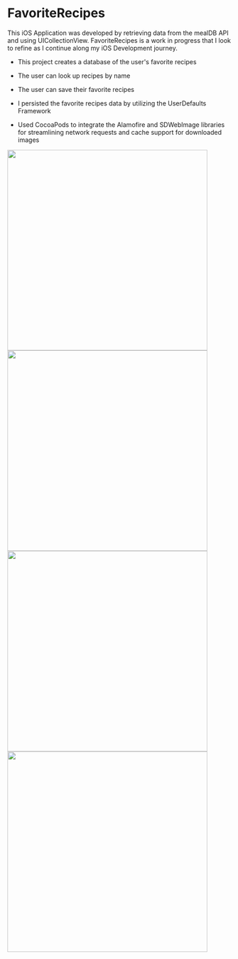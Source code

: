 # FavoriteRecipes

This iOS Application was developed by retrieving data from the mealDB API and using UICollectionView. FavoriteRecipes is a work in progress that I look to refine as I continue along my iOS Development journey.

- This project creates a database of the user's favorite recipes
- The user can look up recipes by name
- The user can save their favorite recipes 

- I persisted the favorite recipes data by utilizing the UserDefaults Framework
- Used CocoaPods to integrate the Alamofire and SDWebImage libraries for streamlining network requests and cache support for downloaded images

<img src="https://user-images.githubusercontent.com/67024373/113948728-28014e80-97d3-11eb-9d28-35d06742cf0b.png" height="450">  <img src="https://user-images.githubusercontent.com/67024373/113949114-1bc9c100-97d4-11eb-9f5f-48c73aca3e21.png" height="450">  <img src="https://user-images.githubusercontent.com/67024373/113949229-62b7b680-97d4-11eb-8303-7bc3981c3aa0.png" height="450">  <img src="https://user-images.githubusercontent.com/67024373/113949264-76631d00-97d4-11eb-88b9-528e57fc9549.png" height="450">
